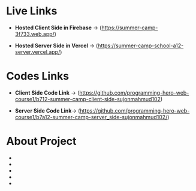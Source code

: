 # Live Links

- **Hosted Client Side in Firebase** -> (https://summer-camp-3f733.web.app/)

- **Hosted Server Side in Vercel** -> (https://summer-camp-school-a12-server.vercel.app/)


# Codes Links

- **Client Side Code Link** -> (https://github.com/programming-hero-web-course1/b712-summer-camp-client-side-sujonmahmud102)

- **Server Side Code Link**-> (https://github.com/programming-hero-web-course1/b7a12-summer-camp-server_side-sujonmahmud102/)


# About Project
- 
- 
- 
- 
- 
